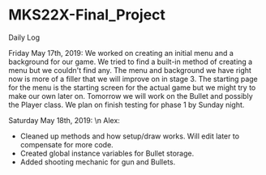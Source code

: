 # MKS22X-Final_Project
Daily Log

Friday May 17th, 2019:
We worked on creating an initial menu and a background for our game. We tried 
to find a built-in method of creating a menu but we couldn't find any. The menu
and background we have right now is more of a filler that we will improve on in stage 3.
The starting page for the menu is the starting screen for the actual game but we might
try to make our own later on. Tomorrow we will work on the Bullet and possibly the Player class.
We plan on finish testing for phase 1 by Sunday night.

Saturday May 18th, 2019: \n
Alex:
- Cleaned up methods and how setup/draw works. Will edit later to compensate for more code.
- Created global instance variables for Bullet storage.
- Added shooting mechanic for gun and Bullets.

